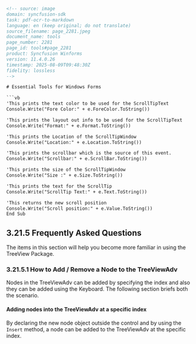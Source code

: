```html
<!-- source: image
domain: syncfusion-sdk
task: pdf-ocr-to-markdown
language: en (keep original; do not translate)
source_filename: page_2281.jpeg
document_name: tools
page_number: 2281
page_id: tools#page_2281
product: Syncfusion Winforms
version: 11.4.0.26
timestamp: 2025-08-09T09:48:30Z
fidelity: lossless
-->

# Essential Tools for Windows Forms

```vb
'This prints the text color to be used for the ScrollTipText
Console.Write("Fore Color:" + e.ForeColor.ToString())

'This prints the layout out info to be used for the ScrollTipText
Console.Write("Format:" + e.Format.ToString())

'This prints the Location of the ScrollTipWindow
Console.Write("Location:" + e.Location.ToString())

'This prints the scrollbar which is the source of this event.
Console.Write("Scrollbar:" + e.ScrollBar.ToString())

'This prints the size of the ScrollTipWindow
Console.Write("Size :" + e.Size.ToString())

'This prints the text for the ScrollTip
Console.Write("ScrollTip Text:" + e.Text.ToString())

'This returns the new scroll position
Console.Write("Scroll position:" + e.Value.ToString())
End Sub
```

## 3.21.5 Frequently Asked Questions

The items in this section will help you become more familiar in using the TreeView Package.

### 3.21.5.1 How to Add / Remove a Node to the TreeViewAdv

Nodes in the TreeViewAdv can be added by specifying the index and also they can be added using the Keyboard. The following section briefs both the scenario.

#### Adding nodes into the TreeViewAdv at a specific index

By declaring the new node object outside the control and by using the `Insert` method, a node can be added to the TreeViewAdv at the specific index.
```